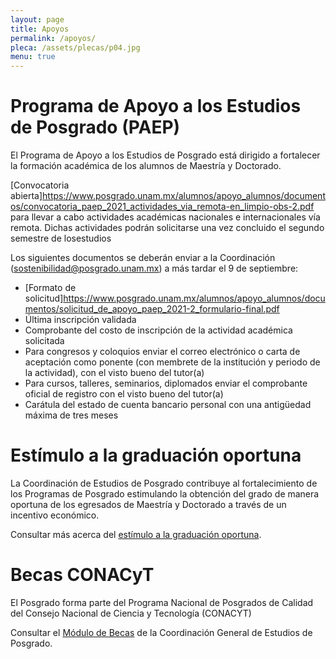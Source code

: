 ```yaml
---
layout: page
title: Apoyos
permalink: /apoyos/
pleca: /assets/plecas/p04.jpg
menu: true
---
```


# Programa de Apoyo a los Estudios de Posgrado (PAEP)

El Programa de Apoyo a los Estudios de Posgrado está dirigido a fortalecer la formación académica de los alumnos de Maestría y Doctorado. 

[Convocatoria abierta]<https://www.posgrado.unam.mx/alumnos/apoyo_alumnos/documentos/convocatoria_paep_2021_actividades_via_remota-en_limpio-obs-2.pdf> para llevar a cabo actividades académicas nacionales e internacionales vía remota. Dichas actividades podrán solicitarse una vez concluido el segundo semestre de losestudios

Los siguientes documentos se deberán enviar a la Coordinación (sostenibilidad@posgrado.unam.mx) a más tardar el 9 de septiembre:

 - [Formato de solicitud]<https://www.posgrado.unam.mx/alumnos/apoyo_alumnos/documentos/solicitud_de_apoyo_paep_2021-2_formulario-final.pdf>
 - Última inscripción validada
 - Comprobante del costo de inscripción de la actividad académica solicitada
 - Para congresos y coloquios enviar el correo electrónico o carta de aceptación como
ponente (con membrete de la institución y periodo de la actividad), con el visto bueno 
del tutor(a)
 - Para cursos, talleres, seminarios, diplomados enviar el comprobante oficial de registro 
con el visto bueno del tutor(a)
 - Carátula del estado de cuenta bancario personal con una antigüedad máxima de tres meses




# Estímulo a la graduación oportuna

La Coordinación de Estudios de Posgrado contribuye al fortalecimiento
de los Programas de Posgrado estimulando la obtención del grado de
manera oportuna de los egresados de Maestría y Doctorado a través de
un incentivo económico.

Consultar más acerca del [estímulo a la graduación oportuna](https://www.posgrado.unam.mx/alumnos/apoyo_alumnos/estimulo_GO.php).


# Becas CONACyT

El Posgrado forma parte del Programa Nacional de Posgrados de Calidad del Consejo Nacional de Ciencia y Tecnología (CONACYT)

Consultar el [Módulo de Becas](https://www.posgrado.unam.mx/alumnos/becas/becas_conacyt.php) de la Coordinación
General de Estudios de Posgrado.
